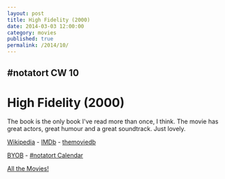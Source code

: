 ```yaml
---
layout: post
title: High Fidelity (2000)
date: 2014-03-03 12:00:00
category: movies
published: true
permalink: /2014/10/
---
```


## \#notatort CW 10

# High Fidelity \(2000\)

The book is the only book I've read more than once, I think. The movie has great actors, great humour and a great soundtrack. Just lovely.

<a href="http://en.wikipedia.org/wiki/High_Fidelity_(film)">Wikipedia</a> - [IMDb](http://www.imdb.com/title/tt0146882/?ref_=fn_al_tt_1) - [themoviedb](https://www.themoviedb.org/movie/243-high-fidelity)

<a href="http://en.wikipedia.org/wiki/BYOB_(beverage)">BYOB</a> - <a href="webcal://p09-calendarws.icloud.com/ca/subscribe/1/njhFKcFiNF5cQxQ-plsJccGfbuvf1pXvgKeMqimgE4ZFRgZps-DrReteg83YbLJaRhjuvwVD1DJ3eqmzmueLudNx8k_GF1p4khyUtrXpRxo">#notatort Calendar</a>

[All the Movies!](http://notatort.com/allthemovies/)

<!--include jquery & backstretch-->

<script type="text/javascript" src="https://ajax.googleapis.com/ajax/libs/jquery/1.7.2/jquery.min.js"></script>

<script type="text/javascript" src="http://notatort.com/jquery.backstretch.min.js"></script>

<script type="text/javascript">

$(function(){

     $(window).resize(function(){
     
         if($(this).width() >= 767){
         
             $.backstretch("http://notatort.com/bg1410.jpg", {speed: 150});
             
         }
         
      })
      
      .resize();//trigger resize on page load
      
});

</script>